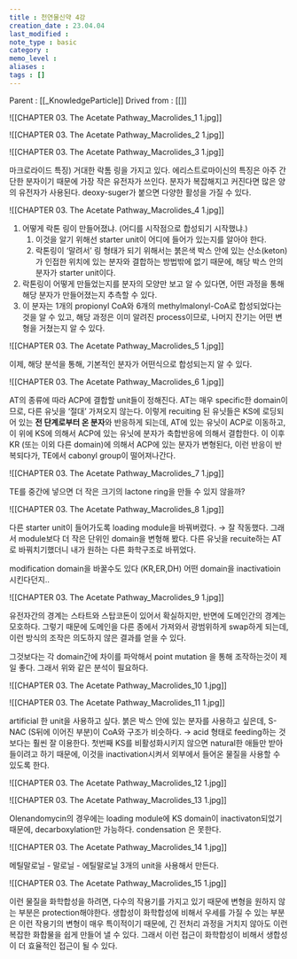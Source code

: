 ```yaml
---
title : 천연물신약 4강
creation_date : 23.04.04
last_modified :
note_type : basic
category :
memo_level :
aliases : 
tags : []
---
```


Parent : [[_KnowledgeParticle]]
Drived from : [[]]


![[CHAPTER 03. The Acetate Pathway_Macrolides_1 1.jpg]]

![[CHAPTER 03. The Acetate Pathway_Macrolides_2 1.jpg]]

![[CHAPTER 03. The Acetate Pathway_Macrolides_3 1.jpg]]

마크로라이드 특징) 거대한 락톰 링을 가지고 있다.
에리스트로마이신의 특징은 아주 간단한 분자이기 때문에 가장 작은 유전자가 쓰인다.
분자가 복잡해지고 커진다면 많은 양의 유전자가 사용된다.
deoxy-suger가 붙으면 다양한 활성을 가질 수 있다.

![[CHAPTER 03. The Acetate Pathway_Macrolides_4 1.jpg]]

1. 어떻게 락톤 링이 만들어졌냐. (어디를 시작점으로 합성되기 시작했냐.)
	1. 이것을 알기 위해선 starter unit이 어디에 들어가 있는지를 알아야 한다.
	2. 락톤링이 ‘말려서’ 링 형태가 되기 위해서는 붉은색 박스 안에 있는 산소(keton)가 인접한 위치에 있는 분자와 결합하는 방법밖에 없기 때문에, 해당 박스 안의 분자가 starter unit이다.
2. 락톤링이 어떻게 만들었는지를 분자의 모양만 보고 알 수 있다면, 어떤 과정을 통해 해당 분자가 만들어졌는지 추측할 수 있다.
3. 이 분자는 1개의 propionyl CoA와 6개의 methylmalonyl-CoA로 합성되었다는 것을 알 수 있고, 해당 과정은 이미 알려진 process이므로, 나머지 잔기는 어떤 변형을 거쳤는지 알 수 있다.

![[CHAPTER 03. The Acetate Pathway_Macrolides_5 1.jpg]]

이제, 해당 분석을 통해, 기본적인 분자가 어떤식으로 합성되는지 알 수 있다.

![[CHAPTER 03. The Acetate Pathway_Macrolides_6 1.jpg]]

AT의 종류에 따라 ACP에 결합할 unit들이 정해진다.
AT는 매우 specific한 domain이므로, 다른 유닛을 ‘절대’ 가져오지 않는다.
이렇게 recuiting 된 유닛들은 KS에 로딩되어 있는 **전 단계로부터 온 분자**와 반응하게 되는데,
AT에 있는 유닛이 ACP로 이동하고, 이 위에 KS에 의해서 ACP에 있는 유닛에 분자가 축합반응에 의해서 결합한다.
이 이후 KR (또는 이외 다른 domain)에 의해서 ACP에 있는 분자가 변형된다,
이런 반응이 반복되다가, TE에서 cabonyl group이 떨어져나간다.

![[CHAPTER 03. The Acetate Pathway_Macrolides_7 1.jpg]]

TE를 중간에 넣으면 더 작은 크기의 lactone ring을 만들 수 있지 않을까?

![[CHAPTER 03. The Acetate Pathway_Macrolides_8 1.jpg]]

다른 starter unit이 들어가도록 loading module을 바꿔버렸다.
→ 잘 작동했다.
그래서 module보다 더 작은 단위인 domain을 변형해 봤다.
다른 유닛을 recuite하는 AT로 바꿔치기했더니
내가 원하는 다른 화학구조로 바뀌었다.

modification domain을 바꿀수도 있다 (KR,ER,DH)
어떤 domain을 inactivatioin 시킨다던지..


![[CHAPTER 03. The Acetate Pathway_Macrolides_9 1.jpg]]

유전자간의 경계는 스타트와 스탑코돈이 있어서 확실하지만,
반면에 도메인간의 경계는 모호하다.
그렇기 때문에 도메인을 다른 종에서 가져와서 광범위하게 swap하게 되는데,
이런 방식의 조작은 의도하지 않은 결과를 얻을 수 있다.

그것보다는 각 domain간에 차이를 파악해서 point mutation 을 통해 조작하는것이 제일 좋다.
그래서 위와 같은 분석이 필요하다.

![[CHAPTER 03. The Acetate Pathway_Macrolides_10 1.jpg]]

![[CHAPTER 03. The Acetate Pathway_Macrolides_11 1.jpg]]

artificial 한 unit을 사용하고 싶다.
붉은 박스 안에 있는 분자를 사용하고 싶은데, 
S-NAC (S뒤에 이어진 부분)이 CoA와 구조가 비슷하다. → acid 형태로 feeding하는 것 보다는 훨씬 잘 이용한다.
첫번째 KS를 비활성화시키지 않으면 natural한 애들만 받아들이려고 하기 때문에, 이것을 inactivation시켜서 외부에서 들어온 물질을 사용할 수 있도록 한다.


![[CHAPTER 03. The Acetate Pathway_Macrolides_12 1.jpg]]

![[CHAPTER 03. The Acetate Pathway_Macrolides_13 1.jpg]]

Olenandomycin의 경우에는 loading module에 KS domain이 inactivaton되었기 때문에, decarboxylation만 가능하다. condensation 은 못한다.

![[CHAPTER 03. The Acetate Pathway_Macrolides_14 1.jpg]]

메틸말로닐 - 말로닐 - 에틸말로닐 3개의 unit을 사용해서 만든다.


![[CHAPTER 03. The Acetate Pathway_Macrolides_15 1.jpg]]

이런 물질을 화학합성을 하려면, 다수의 작용기를 가지고 있기 때문에 변형을 원하지 않는 부분은 protection해야한다.
생합성이 화학합성에 비해서 우세를 가질 수 있는 부분은 이런 작용기의 변형이 매우 특이적이기 때문에, 긴 전처리 과정을 거치지 않아도 이런 복잡한 화합물을 쉽게 만들어 낼 수 있다.
그래서 이런 접근이 화학합성이 비해서 생합성이 더 효율적인 접근이 될 수 있다.
